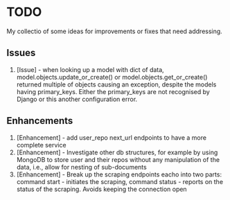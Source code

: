# TODO

My collectio of some ideas for improvements or fixes that need addressing.

## Issues
1. [Issue] - when looking up a model with dict of data, model.objects.update_or_create() or model.objects.get_or_create() returned multiple of objects causing an exception, despite the models having primary_keys. Either the primary_keys are not recognised by Django or this another configuration error.

## Enhancements
1. [Enhancement] - add user_repo next_url endpoints to have a more complete service
1. [Enhancement] - Investigate other db structures, for example by using MongoDB to store user and their repos without any manipulation of the data, i.e., allow for nesting of sub-documents
1. [Enhancement] - Break up the scraping endpoints eacho into two parts: command start - initiates the scraping, command status - reports on the status of the scraping. Avoids keeping the connection open